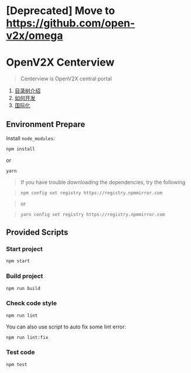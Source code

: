 # [Deprecated] Move to https://github.com/open-v2x/omega


# OpenV2X Centerview

> Centerview is OpenV2X central portal

1. [目录树介绍](./docs/1-Catalog-introduction.md)
2. [如何开发](./docs/2-How-to-develop.md)
3. [国际化](./docs/3-I18n-introduction.md)

## Environment Prepare

Install `node_modules`:

```bash
npm install
```

or

```bash
yarn
```

> If you have trouble downloading the dependencies, try the following

> `npm config set registry https://registry.npmmirror.com`

> or

> `yarn config set registry https://registry.npmmirror.com`

## Provided Scripts

### Start project

```bash
npm start
```

### Build project

```bash
npm run build
```

### Check code style

```bash
npm run lint
```

You can also use script to auto fix some lint error:

```bash
npm run lint:fix
```

### Test code

```bash
npm test
```
